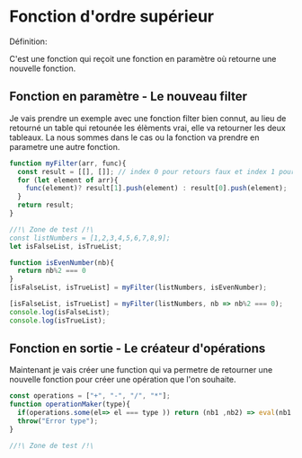 # Fonction d'ordre supérieur

Définition:

C'est une fonction qui reçoit une fonction en paramètre où retourne une nouvelle fonction.

## Fonction en paramètre - Le nouveau filter

Je vais prendre un exemple avec une fonction filter bien connut, au lieu de retourné un table qui retounée les élèments vrai, elle va retourner les deux tableaux. La nous sommes dans le cas ou la fonction va prendre en parametre une autre fonction.

```javascript
function myFilter(arr, func){
  const result = [[], []]; // index 0 pour retours faux et index 1 pour les retour vrai
  for (let element of arr){
    func(element)? result[1].push(element) : result[0].push(element);
  }
  return result;
}

//!\ Zone de test /!\
const listNumbers = [1,2,3,4,5,6,7,8,9];
let isFalseList, isTrueList;

function isEvenNumber(nb){
  return nb%2 === 0
}
[isFalseList, isTrueList] = myFilter(listNumbers, isEvenNumber);

[isFalseList, isTrueList] = myFilter(listNumbers, nb => nb%2 === 0);
console.log(isFalseList);
console.log(isTrueList);
```
## Fonction en sortie - Le créateur d'opérations

Maintenant je vais créer une function qui va permetre de retourner une nouvelle fonction pour créer une opération que l'on souhaite.

```javascript
const operations = ["+", "-", "/", "*"];
function operationMaker(type){ 
  if(operations.some(el=> el === type )) return (nb1 ,nb2) => eval(nb1 + type + nb2); 
  throw("Error type");
}

//!\ Zone de test /!\


```
